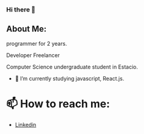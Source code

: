 ### Hi there 👋

## About Me:
programmer for 2 years.

Developer Freelancer

Computer Science undergraduate student in Estacio.

- 🔭 I’m currently studying javascript, React.js.


# 📫 How to reach me:
- [Linkedin](https://www.linkedin.com/in/luizfernandofp)
